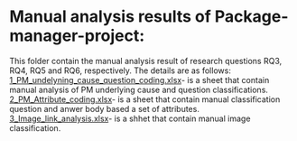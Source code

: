 
# Manual analysis results of Package-manager-project:
This folder contain the manual analysis result of research questions RQ3, RQ4, RQ5 and RQ6, respectively. The details are as follows:
[1_PM_undelyning_cause_question_coding.xlsx](https://github.com/syful-is/Package-manager-project/blob/master/Results/RQ3_4_5_6/Manual_analysis_Results/1_PM_undelyning_cause_question_coding.xlsx)- is a sheet that contain manual analysis of PM underlying cause and question classifications.
[2_PM_Attribute_coding.xlsx](https://github.com/syful-is/Package-manager-project/blob/master/Results/RQ3_4_5_6/Manual_analysis_Results/2_PM_Attribute_coding.xlsx)- is a sheet that contain manual classification question and anwer body based a set of attributes. 
[3_Image_link_analysis.xlsx](https://github.com/syful-is/Package-manager-project/blob/master/Results/RQ3_4_5_6/Manual_analysis_Results/3_Image_link_analysis.xlsx)- is a shhet that contain manual image classification.
  
